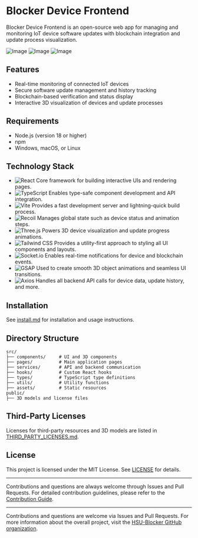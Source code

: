 # Blocker Device Frontend

Blocker Device Frontend is an open-source web app for managing and monitoring IoT device software updates with blockchain integration and update process visualization.

![Image](https://github.com/user-attachments/assets/4a1147c2-7f3e-4f20-ac97-b612e6eec8b7)
![Image](https://github.com/user-attachments/assets/c15191e1-c8a6-466b-9c96-9b092f1c5d25)
![Image](https://github.com/user-attachments/assets/f0b6d4a0-27ba-4d38-aa62-8177e69f68e5)

## Features

- Real-time monitoring of connected IoT devices
- Secure software update management and history tracking
- Blockchain-based verification and status display
- Interactive 3D visualization of devices and update processes


## Requirements

- Node.js (version 18 or higher)
- npm
- Windows, macOS, or Linux

## Technology Stack

- ![React](https://img.shields.io/badge/React-20232A?style=for-the-badge&logo=react&logoColor=61DAFB) Core framework for building interactive UIs and rendering pages.
- ![TypeScript](https://img.shields.io/badge/TypeScript-007ACC?style=for-the-badge&logo=typescript&logoColor=white) Enables type-safe component development and API integration.
- ![Vite](https://img.shields.io/badge/Vite-646CFF?style=for-the-badge&logo=vite&logoColor=FFD62E) Provides a fast development server and lightning-quick build process.
- ![Recoil](https://img.shields.io/badge/Recoil-3578E5?style=for-the-badge&logo=recoil&logoColor=white) Manages global state such as device status and animation steps.
- ![Three.js](https://img.shields.io/badge/Three.js-000000?style=for-the-badge&logo=three.js&logoColor=white) Powers 3D device visualization and update progress animations.
- ![Tailwind CSS](https://img.shields.io/badge/Tailwind%20CSS-38B2AC?style=for-the-badge&logo=tailwind-css&logoColor=white) Provides a utility-first approach to styling all UI components and layouts.
- ![Socket.io](https://img.shields.io/badge/Socket.io-010101?style=for-the-badge&logo=socket.io&logoColor=white) Enables real-time notifications for device and blockchain events.
- ![GSAP](https://img.shields.io/badge/GSAP-88CE02?style=for-the-badge&logo=greensock&logoColor=white) Used to create smooth 3D object animations and seamless UI transitions.
- ![Axios](https://img.shields.io/badge/Axios-5A29E4?style=for-the-badge) Handles all backend API calls for device data, update history, and more.
## Installation

See [install.md](./install.md) for installation and usage instructions.

## Directory Structure

```
src/
├── components/     # UI and 3D components
├── pages/          # Main application pages
├── services/       # API and backend communication
├── hooks/          # Custom React hooks
├── types/          # TypeScript type definitions
├── utils/          # Utility functions
├── assets/         # Static resources
public/
├── 3D models and license files
```

## Third-Party Licenses

Licenses for third-party resources and 3D models are listed in [THIRD_PARTY_LICENSES.md](./THIRD_PARTY_LICENSES.md).

## License

This project is licensed under the MIT License. See [LICENSE](./LICENSE) for details.

---

Contributions and questions are always welcome through Issues and Pull Requests.
For detailed contribution guidelines, please refer to the [Contribution Guide](https://github.com/HSU-Blocker/Blocker_Device?tab=contributing-ov-file).

---

Contributions and questions are welcome via Issues and Pull Requests.
For more information about the overall project, visit the [HSU-Blocker GitHub organization](https://github.com/HSU-Blocker).
